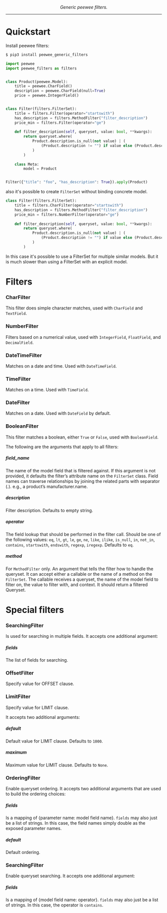 <p align="center">
    <em>Generic peewee filters.</em>
</p>

---

# Quickstart

Install peewee filters:

```bash
$ pip3 install peewee_generic_filters
```


```python
import peewee
import peewee_filters as filters


class Product(peewee.Model):
    title = peewee.CharField()
    description = peewee.CharField(null=True)
    price = peewee.IntegerField()


class Filter(filters.FilterSet):
    title = filters.Filter(operator="startswith")
    has_description = filters.MethodFilter("filter_description")
    price_min = filters.Filter(operator="ge")
    
    def filter_description(self, queryset, value: bool, **kwargs):    
        return queryset.where(
            Product.description.is_null(not value) | (
                (Product.description != "") if value else (Product.description == "")
            )
        )
    
    class Meta:
        model = Product


Filter({"title": "foo", "has_description": True}).apply(Product)
```

also it's possible to create `FilterSet` without binding concrete model.  

```python
class Filter(filters.FilterSet):
    title = filters.CharFilter(operator="startswith")
    has_description = filters.MethodFilter("filter_description")
    price_min = filters.NumberFilter(operator="ge")
    
    def filter_description(self, queryset, value: bool, **kwargs):    
        return queryset.where(
            Product.description.is_null(not value) | (
                (Product.description != "") if value else (Product.description == "")
            )
        )
```

In this case it's possible to use a FilterSet for multiple similar models.
But it is much slower than using a FilterSet with an explicit model.   

# Filters

### CharFilter
This filter does simple character matches, used with `CharField` and `TextField`.

### NumberFilter
Filters based on a numerical value, used with `IntegerField`, `FloatField`, and `DecimalField`.

### DateTimeFilter
Matches on a date and time. Used with `DateTimeField`.

### TimeFilter
Matches on a time. Used with `TimeField`.

### DateFilter
Matches on a date. Used with `DateField` by default.

### BooleanFilter
This filter matches a boolean, either `True` or `False`, used with `BooleanField`.

The following are the arguments that apply to all filters:

##### field_name
The name of the model field that is filtered against. 
If this argument is not provided, it defaults the filter’s attribute name on the `FilterSet` class.
Field names can traverse relationships by joining the related parts with separator (.). e.g., a product’s manufacturer.name.

##### description 
Filter description. Defaults to empty string.

##### operator
The field lookup that should be performed in the filter call.
Should be one of the following values: `eq`, `lt`, `gt`, `le`, `ge`, `ne`, `like`, `ilike`, `is_null`, `in`, `not_in`, `contains`, `startswith`, `endswith`, `regexp`, `iregexp`. 
Defaults to `eq`.

##### method
For `MethodFilter` only.
An argument that tells the filter how to handle the queryset.
It can accept either a callable or the name of a method on the `FilterSet`. 
The callable receives a queryset, the name of the model field to filter on, the value to filter with, and context.
It should return a filtered Queryset.

# Special filters
### SearchingFilter
Is used for searching in multiple fields. It accepts one additional argument:

##### fields
The list of fields for searching.

### OffsetFilter
Specify value for OFFSET clause. 

### LimitFilter
Specify value for LIMIT clause.

It accepts two additional arguments:

##### default
Default value for LIMIT clause.
Defaults to `1000`.

##### maximum
Maximum value for LIMIT clause.
Defaults to `None`.

### OrderingFilter
Enable queryset ordering. It accepts two additional arguments that are used to build the ordering choices:

##### fields
Is a mapping of {parameter name: model field name}. `fields` may also just be a list of strings. In this case, the field names simply double as the exposed parameter names.

##### default
Default ordering.

### SearchingFilter
Enable queryset searching. It accepts one additional argument:

##### fields
Is a mapping of {model field name: operator}. `fields` may also just be a list of strings.
In this case, the operator is `contains`. 
